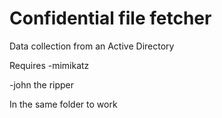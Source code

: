 # Confidential file fetcher
Data collection from an Αctive Directory

Requires 
-mimikatz 

-john the ripper 

In the same folder to work
